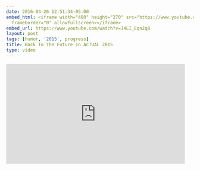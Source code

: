 ```yaml
---
date: 2016-04-26 12:51:34-05:00
embed_html: <iframe width="480" height="270" src="https://www.youtube.com/embed/J4LI_EqnJq8?feature=oembed"
  frameborder="0" allowfullscreen></iframe>
embed_url: https://www.youtube.com/watch?v=J4LI_EqnJq8
layout: post
tags: [humor, '2015', progress]
title: Back To The Future In ACTUAL 2015
type: video
---
```

<iframe width="480" height="270" src="https://www.youtube.com/embed/J4LI_EqnJq8?feature=oembed" frameborder="0" allowfullscreen></iframe>

